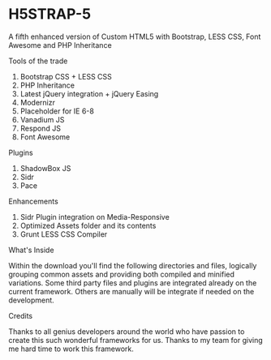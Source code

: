 H5STRAP-5
=========

A fifth enhanced version of Custom HTML5 with Bootstrap, LESS CSS, Font Awesome and PHP Inheritance

Tools of the trade

1. Bootstrap CSS + LESS CSS
2. PHP Inheritance
4. Latest jQuery integration + jQuery Easing
5. Modernizr
6. Placeholder for IE 6-8
7. Vanadium JS
8. Respond JS
9. Font Awesome

Plugins

1. ShadowBox JS
2. Sidr
3. Pace

Enhancements

1. Sidr Plugin integration on Media-Responsive
2. Optimized Assets folder and its contents
3. Grunt LESS CSS Compiler

What's Inside

Within the download you'll find the following directories and files, logically grouping common assets and providing both compiled and minified variations. Some third party files and plugins are integrated already on the current framework. Others are manually will be integrate if needed on the development.

Credits

Thanks to all genius developers around the world who have passion to create this such wonderful frameworks for us. Thanks to my team for giving me hard time to work this framework.